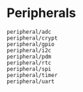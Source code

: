# Peripherals

```{toctree}
peripheral/adc
peripheral/crypt
peripheral/gpio
peripheral/i2c
peripheral/pdm
peripheral/rtc
peripheral/spi
peripheral/timer
peripheral/uart
```